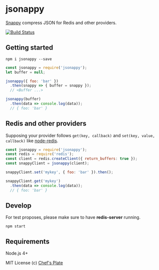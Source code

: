 # jsonappy
[Snappy](http://google.github.io/snappy/) compress JSON for Redis and other providers.

[![Build Status](https://travis-ci.org/chefsplate/jsonappy.svg?branch=master)](http://travis-ci.org/chefsplate/jsonappy)

## Getting started
`npm i jsonappy --save`

```js
const jsonappy = require('jsonappy');
let buffer = null;

jsonappy({ foo: 'bar' })
  .then(snappy => { buffer = snappy });
  // <Buffer ...>

jsonappy(buffer)
  .then(data => console.log(data));
  // { foo: 'bar' }
```

## Redis and other providers
Supposing your provider follows ``get(key, callback)`` and ``set(key, value, callback)`` like [node-redis](https://github.com/NodeRedis/node_redis).

```js
const jsonappy = require('jsonappy');
const redis = require('redis');
const client = redis.createClient({ return_buffers: true });
const snappyClient = jsonappy(client);

snappyClient.set('mykey', { foo: 'bar' }).then();

snappyClient.get('mykey')
  .then(data => console.log(data));
  // { foo: 'bar' }
```
## Develop
For test proposes, please make sure to have **redis-server** running.

```shell
npm start
```

## Requirements
Node.js 4+

MIT License
(c) [Chef's Plate](http://chefsplate.com)
